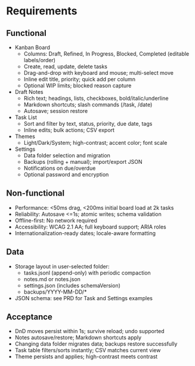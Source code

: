 # Requirements

## Functional
- Kanban Board
  - Columns: Draft, Refined, In Progress, Blocked, Completed (editable labels/order)
  - Create, read, update, delete tasks
  - Drag-and-drop with keyboard and mouse; multi-select move
  - Inline edit title, priority; quick add per column
  - Optional WIP limits; blocked reason capture
- Draft Notes
  - Rich text; headings, lists, checkboxes, bold/italic/underline
  - Markdown shortcuts; slash commands (/task, /date)
  - Autosave; session restore
- Task List
  - Sort and filter by text, status, priority, due date, tags
  - Inline edits; bulk actions; CSV export
- Themes
  - Light/Dark/System; high-contrast; accent color; font scale
- Settings
  - Data folder selection and migration
  - Backups (rolling + manual); import/export JSON
  - Notifications on due/overdue
  - Optional password and encryption

## Non-functional
- Performance: <50ms drag, <200ms initial board load at 2k tasks
- Reliability: Autosave <=1s; atomic writes; schema validation
- Offline-first: No network required
- Accessibility: WCAG 2.1 AA; full keyboard support; ARIA roles
- Internationalization-ready dates; locale-aware formatting

## Data
- Storage layout in user-selected folder:
  - tasks.jsonl (append-only) with periodic compaction
  - notes.md or notes.json
  - settings.json (includes schemaVersion)
  - backups/YYYY-MM-DD/*
- JSON schema: see PRD for Task and Settings examples

## Acceptance
- DnD moves persist within 1s; survive reload; undo supported
- Notes autosave/restore; Markdown shortcuts apply
- Changing data folder migrates data; backups restore successfully
- Task table filters/sorts instantly; CSV matches current view
- Theme persists and applies; high-contrast meets contrast

